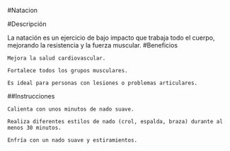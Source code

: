 #Natacion

#Descripción

La natación es un ejercicio de bajo impacto que trabaja todo el cuerpo, mejorando la resistencia y la fuerza muscular.
#Beneficios

    Mejora la salud cardiovascular.

    Fortalece todos los grupos musculares.

    Es ideal para personas con lesiones o problemas articulares.
##Instrucciones

    Calienta con unos minutos de nado suave.

    Realiza diferentes estilos de nado (crol, espalda, braza) durante al menos 30 minutos.

    Enfría con un nado suave y estiramientos.
